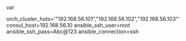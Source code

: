 var 

orch_cluster_hots='"192.168.56.101","192.168.56.102","192.168.56.103"'
consul_host=192.168.56.10
ansible_ssh_user=root
ansible_ssh_pass=Abc@123
ansible_connection=ssh
